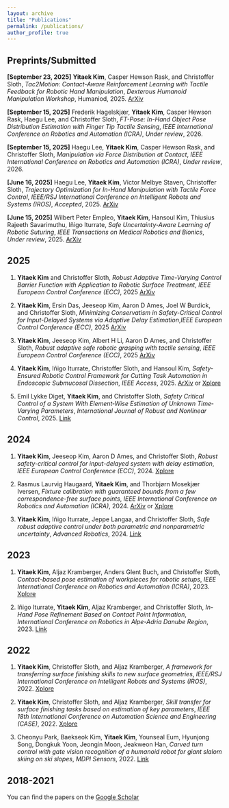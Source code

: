 ```yaml
---
layout: archive
title: "Publications"
permalink: /publications/
author_profile: true
---
```



## Preprints/Submitted

<strong>[September 23, 2025]</strong>  **Yitaek Kim**, Casper Hewson Rask, and Christoffer Sloth, *Tac2Motion: Contact-Aware Reinforcement Learning with Tactile Feedback for Robotic Hand Manipulation*, *Dexterous Humanoid Manipulation Workshop*, Humaniod, 2025. <a href="https://arxiv.org/pdf/2509.17812v1">ArXiv</a>

<strong>[September 15, 2025]</strong>  Frederik Hagelskjær, **Yitaek Kim**, Casper Hewson Rask, Haegu Lee, and Christoffer Sloth, *FT-Pose: In-Hand Object Pose Distribution Estimation with Finger Tip Tactile Sensing*, *IEEE International Conference on Robotics and Automation (ICRA)*, *Under review*, 2026.

<strong>[September 15, 2025]</strong>  Haegu Lee, **Yitaek Kim**, Casper Hewson Rask, and Christoffer Sloth, *Manipulation via Force Distribution at Contact*, *IEEE International Conference on Robotics and Automation (ICRA)*, *Under review*, 2026.

<strong>[June  16, 2025]</strong> Haegu Lee, **Yitaek Kim**, Victor Melbye Staven, Christoffer Sloth, *Trajectory Optimization for In-Hand Manipulation with Tactile Force Control*,  *IEEE/RSJ International Conference on Intelligent Robots and Systems (IROS)*, *Accepted*, 2025. <a href="https://arxiv.org/pdf/2503.08222">ArXiv</a>

<strong>[June 15, 2025]</strong>  Wilbert Peter Empleo, **Yitaek Kim**, Hansoul Kim, Thiusius Rajeeth Savarimuthu, Iñigo Iturrate, *Safe Uncertainty-Aware Learning of Robotic Suturing*,  *IEEE Transactions on Medical Robotics and Bionics*, *Under review*, 2025. <a href="https://arxiv.org/abs/2505.16596">ArXiv</a>



## 2025
1. **Yitaek Kim** and Christoffer Sloth, *Robust Adaptive Time-Varying Control Barrier Function with Application to Robotic Surface Treatment*, *IEEE  European Control Conference (ECC)*, 2025 <a href="https://arxiv.org/pdf/2506.14249">ArXiv</a>

2. **Yitaek Kim**, Ersin Das, Jeeseop Kim, Aaron D Ames, Joel W Burdick, and Christoffer Sloth, *Minimizing Conservatism in Safety-Critical Control for Input-Delayed Systems via Adaptive Delay Estimation*,*IEEE  European Control Conference (ECC)*, 2025 <a href="https://arxiv.org/pdf/2411.17277">ArXiv</a>

3. **Yitaek Kim**, Jeeseop Kim, Albert H Li, Aaron D Ames, and Christoffer Sloth, *Robust adaptive safe robotic grasping with tactile sensing*, *IEEE  European Control Conference (ECC)*, 2025 <a href="https://arxiv.org/pdf/2411.07833">ArXiv</a>

4. **Yitaek Kim**, Iñigo Iturrate, Christoffer Sloth, and Hansoul Kim, *Safety-Ensured Robotic Control Framework for Cutting Task Automation in Endoscopic Submucosal Dissection*, *IEEE Access*, 2025. <a href="https://arxiv.org/abs/2503.08214">ArXiv</a> or <a href="https://ieeexplore.ieee.org/abstract/document/11030599">Xplore</a>

5. Emil Lykke Diget, **Yitaek Kim**, and Christoffer Sloth, *Safety Critical Control of a System With Element‐Wise Estimation of Unknown Time‐Varying Parameters*, *International Journal of Robust and Nonlinear Control*, 2025. <a href="https://onlinelibrary.wiley.com/doi/pdf/10.1002/rnc.70116">Link</a>


## 2024
1. **Yitaek Kim**, Jeeseop Kim, Aaron D Ames, and Christoffer Sloth, *Robust safety-critical control for input-delayed system with delay estimation*, *IEEE European Control Conference (ECC)*, 2024. <a href="https://ieeexplore.ieee.org/document/10591073">Xplore</a>

2. Rasmus Laurvig Haugaard, **Yitaek Kim**, and Thorbjørn Mosekjær Iversen, *Fixture calibration with guaranteed bounds from a few correspondence-free surface points*, *IEEE International Conference on Robotics and Automation (ICRA)*, 2024. <a href="https://arxiv.org/pdf/2402.18123">ArXiv</a> or <a href="https://ieeexplore.ieee.org/document/10610632">Xplore</a>

3. **Yitaek Kim**, Iñigo Iturrate, Jeppe Langaa, and Christoffer Sloth, *Safe robust adaptive control under both parametric and nonparametric uncertainty*, *Advanced Robotics*, 2024.  <a href="https://www.tandfonline.com/doi/pdf/10.1080/01691864.2024.2315067">Link</a>

## 2023
1. **Yitaek Kim**, Aljaz Kramberger, Anders Glent Buch, and Christoffer Sloth, *Contact-based pose estimation of workpieces for robotic setups*, *IEEE International Conference on Robotics and Automation (ICRA)*, 2023. <a href="https://ieeexplore.ieee.org/abstract/document/10161465">Xplore</a>

2. Iñigo Iturrate, **Yitaek Kim**, Aljaz Kramberger, and Christoffer Sloth, *In-Hand Pose Refinement Based on Contact Point Information*, *International Conference on Robotics in Alpe-Adria Danube Region*, 2023. <a href="https://link.springer.com/chapter/10.1007/978-3-031-32606-6_4">Link</a>

## 2022
1.  **Yitaek Kim**, Christoffer Sloth, and Aljaz Kramberger, *A framework for transferring surface finishing skills to new surface geometries*, *IEEE/RSJ International Conference on Intelligent Robots and Systems (IROS)*, 2022. <a href="https://ieeexplore.ieee.org/abstract/document/9981163">Xplore</a>

2. **Yitaek Kim**, Christoffer Sloth, and Aljaz Kramberger, *Skill transfer for surface finishing tasks based on estimation of key parameters*, *IEEE 18th International Conference on Automation Science and Engineering (CASE)*, 2022. <a href="https://ieeexplore.ieee.org/abstract/document/9926698">Xplore</a>

3. Cheonyu Park, Baekseok Kim, **Yitaek Kim**, Younseal Eum, Hyunjong Song, Dongkuk Yoon, Jeongin Moon, Jeakweon Han, *Carved turn control with gate vision recognition of a humanoid robot for giant slalom skiing on ski slopes*, *MDPI Sensors*, 2022. <a href="https://www.mdpi.com/1424-8220/22/3/816">Link</a>

## 2018-2021
You can find the papers on the <a href="https://scholar.google.com/citations?view_op=list_works&hl=en&hl=en&user=gTfx330AAAAJ&sortby=pubdate">Google Scholar</a>
